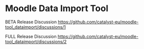 # Moodle Data Import Tool

BETA Release Discussion https://github.com/catalyst-eu/moodle-tool_dataimport/discussions/1

FULL Release Discussion https://github.com/catalyst-eu/moodle-tool_dataimport/discussions/2
